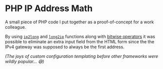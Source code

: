 # PHP IP Address Math

A small piece of PHP code I put together as a proof-of-concept for a work
colleague.

By using [`ip2long`](https://www.php.net/manual/en/function.ip2long.php)
and [`long2ip`](https://www.php.net/manual/en/function.long2ip.php) functions
along with [bitwise operators](https://www.php.net/manual/en/language.operators.bitwise.php)
it was possible to eliminate an extra input field from the HTML form since the
the IPv4 gateway was supposed to always be the first address.

_(The joys of custom configuration templating before other frameworks were
wildly popular... :sweat_smile:)_
